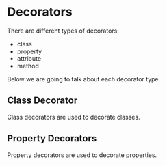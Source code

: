 # Decorators

There are different types of decorators:

- class
- property
- attribute
- method

Below we are going to talk about each decorator type.

## Class Decorator

Class decorators are used to decorate classes.

## Property Decorators

Property decorators are used to decorate properties.

